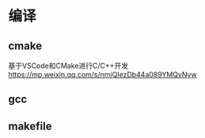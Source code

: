 # 编译

## cmake

基于VSCode和CMake进行C/C++开发
https://mp.weixin.qq.com/s/nmjQIezDb44a089YMQvNyw


## gcc


## makefile

